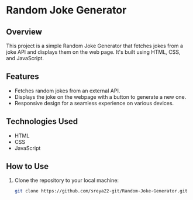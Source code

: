 # Random Joke Generator

## Overview
This project is a simple Random Joke Generator that fetches jokes from a joke API and displays them on the web page. It's built using HTML, CSS, and JavaScript.

## Features
- Fetches random jokes from an external API.
- Displays the joke on the webpage with a button to generate a new one.
- Responsive design for a seamless experience on various devices.

## Technologies Used
- HTML
- CSS
- JavaScript

## How to Use
1. Clone the repository to your local machine:

   ```bash
   git clone https://github.com/sreya22-git/Random-Joke-Generator.git
   ```
